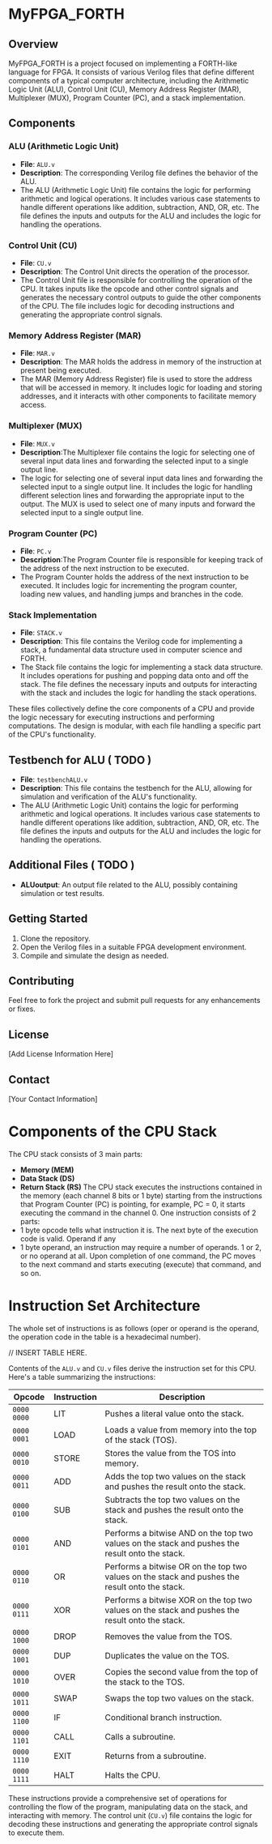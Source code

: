 

# MyFPGA_FORTH

## Overview

MyFPGA_FORTH is a project focused on implementing a FORTH-like language for FPGA. It consists of various Verilog files that define different components of a typical computer architecture, including the Arithmetic Logic Unit (ALU), Control Unit (CU), Memory Address Register (MAR), Multiplexer (MUX), Program Counter (PC), and a stack implementation.

## Components

### ALU (Arithmetic Logic Unit)
- **File**: `ALU.v`
- **Description**: The corresponding Verilog file defines the behavior of the ALU.
- The ALU (Arithmetic Logic Unit) file contains the logic for performing arithmetic and logical operations. It includes various case statements to handle different operations like addition, subtraction, AND, OR, etc. The file defines the inputs and outputs for the ALU and includes the logic for handling the operations.


### Control Unit (CU)
- **File**: `CU.v`
- **Description**: The Control Unit directs the operation of the processor.
- The Control Unit file is responsible for controlling the operation of the CPU. It takes inputs like the opcode and other control signals and generates the necessary control outputs to guide the other components of the CPU. The file includes logic for decoding instructions and generating the appropriate control signals.

### Memory Address Register (MAR)
- **File**: `MAR.v`
- **Description**: The MAR holds the address in memory of the instruction at present being executed.
- The MAR (Memory Address Register) file is used to store the address that will be accessed in memory. It includes logic for loading and storing addresses, and it interacts with other components to facilitate memory access.

### Multiplexer (MUX)
- **File**: `MUX.v`
- **Description**:The Multiplexer file contains the logic for selecting one of several input data lines and forwarding the selected input to a single output line.
- The logic for selecting one of several input data lines and forwarding the selected input to a single output line. It includes the logic for handling different selection lines and forwarding the appropriate input to the output. The MUX is used to select one of many inputs and forward the selected input to a single output line.

### Program Counter (PC)
- **File**: `PC.v`
- **Description**:The Program Counter file is responsible for keeping track of the address of the next instruction to be executed. 
- The Program Counter holds the address of the next instruction to be executed. It includes logic for incrementing the program counter, loading new values, and handling jumps and branches in the code.

### Stack Implementation
- **File**: `STACK.v`
- **Description**: This file contains the Verilog code for implementing a stack, a fundamental data structure used in computer science and FORTH.
- The Stack file contains the logic for implementing a stack data structure. It includes operations for pushing and popping data onto and off the stack. The file defines the necessary inputs and outputs for interacting with the stack and includes the logic for handling the stack operations.

These files collectively define the core components of a CPU and provide the logic necessary for executing instructions and performing computations. The design is modular, with each file handling a specific part of the CPU's functionality.

## Testbench for ALU ( TODO ) 
- **File**: `testbenchALU.v`
- **Description**: This file contains the testbench for the ALU, allowing for simulation and verification of the ALU's functionality.
- The ALU (Arithmetic Logic Unit) contains the logic for performing arithmetic and logical operations. It includes various case statements to handle different operations like addition, subtraction, AND, OR, etc. The file defines the inputs and outputs for the ALU and includes the logic for handling the operations.

## Additional Files ( TODO ) 
- **ALUoutput**: An output file related to the ALU, possibly containing simulation or test results.

## Getting Started

1. Clone the repository.
2. Open the Verilog files in a suitable FPGA development environment.
3. Compile and simulate the design as needed.

## Contributing

Feel free to fork the project and submit pull requests for any enhancements or fixes.

## License

[Add License Information Here]

## Contact

[Your Contact Information]



# Components of the CPU Stack
The CPU stack consists of 3 main parts:
- **Memory (MEM)**
- **Data Stack (DS)**
- **Return Stack (RS)**
The CPU stack executes the instructions contained in the memory (each channel 8 bits or 1 byte) starting from the instructions that
Program Counter (PC) is pointing, for example, PC = 0, it starts executing the command in the channel 0. One instruction consists of 2 parts:
- 1 byte opcode tells what instruction it is. The next byte of the execution code is valid.
Operand if any
- 1 byte operand, an instruction may require a number of operands.
1 or 2, or no operand at all.
Upon completion of one command, the PC moves to the next command and starts executing (execute) that command, and so on.

# Instruction Set Architecture
The whole set of instructions is as follows (oper or operand is the operand, the operation code in the table is a hexadecimal number).

// INSERT TABLE HERE. 

Contents of the `ALU.v` and `CU.v` files derive the instruction set for this CPU. 
Here's a table summarizing the instructions:

| Opcode       | Instruction | Description                                                                 |
|--------------|-------------|-----------------------------------------------------------------------------|
| `0000 0000`  | LIT         | Pushes a literal value onto the stack.                                      |
| `0000 0001`  | LOAD        | Loads a value from memory into the top of the stack (TOS).                  |
| `0000 0010`  | STORE       | Stores the value from the TOS into memory.                                  |
| `0000 0011`  | ADD         | Adds the top two values on the stack and pushes the result onto the stack.  |
| `0000 0100`  | SUB         | Subtracts the top two values on the stack and pushes the result onto the stack. |
| `0000 0101`  | AND         | Performs a bitwise AND on the top two values on the stack and pushes the result onto the stack. |
| `0000 0110`  | OR          | Performs a bitwise OR on the top two values on the stack and pushes the result onto the stack.  |
| `0000 0111`  | XOR         | Performs a bitwise XOR on the top two values on the stack and pushes the result onto the stack. |
| `0000 1000`  | DROP        | Removes the value from the TOS.                                             |
| `0000 1001`  | DUP         | Duplicates the value on the TOS.                                            |
| `0000 1010`  | OVER        | Copies the second value from the top of the stack to the TOS.                |
| `0000 1011`  | SWAP        | Swaps the top two values on the stack.                                      |
| `0000 1100`  | IF          | Conditional branch instruction.                                             |
| `0000 1101`  | CALL        | Calls a subroutine.                                                         |
| `0000 1110`  | EXIT        | Returns from a subroutine.                                                  |
| `0000 1111`  | HALT        | Halts the CPU.                                                              |

These instructions provide a comprehensive set of operations for controlling the flow of the program, manipulating data on the stack, and interacting with memory. The control unit (`CU.v`) file contains the logic for decoding these instructions and generating the appropriate control signals to execute them.



